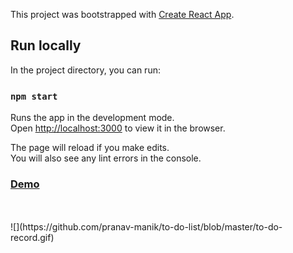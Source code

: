 This project was bootstrapped with [Create React App](https://github.com/facebook/create-react-app).

## Run locally

In the project directory, you can run:

### `npm start`

Runs the app in the development mode.<br />
Open [http://localhost:3000](http://localhost:3000) to view it in the browser.

The page will reload if you make edits.<br />
You will also see any lint errors in the console.


### [Demo](https://pranav-manik.github.io/to-do-list)


<br />
<br />
![](https://github.com/pranav-manik/to-do-list/blob/master/to-do-record.gif)
